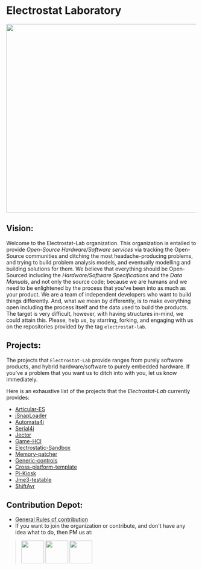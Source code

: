 # Electrostat Laboratory

<div align="center">
<img src="https://github.com/Electrostat-Lab/.github/blob/main/profile/banner.png" width=900 height="500"/>
</div>

## Vision:
Welcome to the Electrostat-Lab organization. This organization is entailed to provide _Open-Source Hardware/Software services_ via tracking the Open-Source communities and ditching the most headache-producing problems, and trying to build problem analysis models, and eventually modelling and building solutions for them. We believe that everything should be Open-Sourced including the _Hardware/Software Specifications_ and the _Data Manuals_, and not only the source code; because we are humans and we need to be enlightened by the process that you've been into as much as your product. We are a team of independent developers who want to build things differently. And, what we mean by differently, is to make everything open including the process itself and the data used to build the products. The target is very difficult, however, with having structures in-mind, we could attain this. Please, help us, by starring, forking, and engaging with us on the repositories provided by the tag `electrostat-lab`.

## Projects:
The projects that `Electrostat-Lab` provide ranges from purely software products, and hybrid hardware/software to purely embedded hardware. If you've a problem that you want us to ditch into with you, let us know immediately.

Here is an exhaustive list of the projects that the _Electrostat-Lab_ currently provides: 
* [Articular-ES](https://github.com/Electrostat-Lab/Articular-ES)
* [jSnapLoader](https://github.com/Electrostat-Lab/jSnapLoader)
* [Automata4j](https://github.com/Electrostat-Lab/Automata4j)
* [Serial4j](https://github.com/Electrostat-Lab/Serial4j)
* [Jector](https://github.com/Electrostat-Lab/Jector)
* [Game-HCI](https://github.com/Electrostat-Lab/Game-HCI)
* [Electrostatic-Sandbox](https://github.com/Electrostat-Lab/Electrostatic-Sandbox)
* [Memory-patcher]()
* [Generic-controls]()
* [Cross-platform-template](https://github.com/Electrostat-Lab/Cross-platform-template)
* [Pi-Kiosk](https://github.com/Electrostat-Lab/Pi-Kiosk)
* [Jme3-testable](https://github.com/Electrostat-Lab/Jme3-testable)
* [ShiftAvr](https://github.com/Electrostat-Lab/ShiftAvr)

## Contribution Depot: 
* [General Rules of contribution](https://github.com/Software-Hardware-Codesign/.github/blob/main/CONTRIBUTING.md)
* If you want to join the organization or contribute, and don't have any idea what to do, then PM us at: 
> [<img src="https://user-images.githubusercontent.com/60224159/180645937-40c0954c-03f4-4807-8063-7cd6ca917a7b.svg" width="60" height="60">](https://www.linkedin.com/in/pavl-g-420b81228/)
> [<img src="https://user-images.githubusercontent.com/60224159/180646113-6531aec4-66bc-44d8-9ba5-d1857e87359a.svg" width="60" height="60">](https://twitter.com/g_pavl)
> [<img src="https://user-images.githubusercontent.com/60224159/181487461-63226149-2870-4446-a954-b4112a5cb26c.svg" width="60" height="60">](https://mail.google.com/mail/u/0/?fs=1&to=bishoreyad@gmail.com&su=SUBJECT&body=BODY&bcc=&tf=cm)
